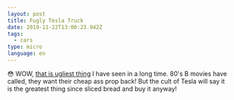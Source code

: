 ```yaml
---
layout: post
title: Fugly Tesla Truck
date: 2019-11-22T13:00:23.942Z
tags:
  - cars
type: micro
language: en
---
```

😳 WOW, [that is ugliest thing](https://www.tesla.com/cybertruck) I have seen in a long time. 80's B movies have called, they want their cheap ass prop back! But the cult of Tesla will say it is the greatest thing since sliced bread and buy it anyway!
